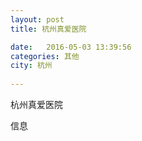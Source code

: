 ```yaml
--- 
layout: post 
title: 杭州真爱医院

date:   2016-05-03 13:39:56 
categories: 其他  
city: 杭州
  
--- 
```

   
杭州真爱医院

信息

